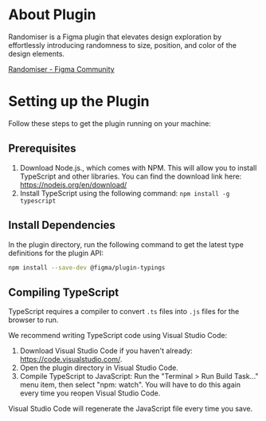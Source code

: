 # About Plugin
Randomiser is a Figma plugin that elevates design exploration by effortlessly introducing randomness to size, position, and color of the design elements. 

[Randomiser - Figma Community](https://www.figma.com/community/plugin/1189284785668093844/randomiser)

# Setting up the Plugin

Follow these steps to get the plugin running on your machine:

## Prerequisites

1. Download Node.js., which comes with NPM. This will allow you to install TypeScript and other libraries. You can find the download link here: https://nodejs.org/en/download/
2. Install TypeScript using the following command: `npm install -g typescript`

## Install Dependencies

In the plugin directory, run the following command to get the latest type definitions for the plugin API:

```bash
npm install --save-dev @figma/plugin-typings
```
## Compiling TypeScript

TypeScript requires a compiler to convert `.ts` files into `.js` files for the browser to run.

We recommend writing TypeScript code using Visual Studio Code:

1. Download Visual Studio Code if you haven't already: https://code.visualstudio.com/.
2. Open the plugin directory in Visual Studio Code.
3. Compile TypeScript to JavaScript: Run the "Terminal > Run Build Task..." menu item, then select "npm: watch". You will have to do this again every time you reopen Visual Studio Code.

Visual Studio Code will regenerate the JavaScript file every time you save.
